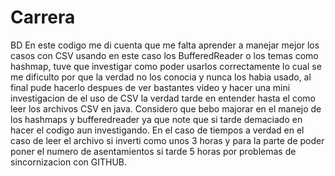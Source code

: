 # Carrera
BD
En este codigo me di cuenta que me falta aprender a manejar mejor los casos con CSV usando en este caso los BufferedReader o los temas como hashmap, tuve que investigar como poder usarlos correctamente lo cual se me dificulto por que la verdad no los conocia y nunca los habia usado, al final pude hacerlo despues de ver bastantes video y hacer una mini investigacion de el uso de CSV la verdad tarde en entender hasta el como leer los archivos CSV en java.
Considero que bebo majorar en el manejo de los hashmaps y bufferedreader ya que note que si tarde demaciado en hacer el codigo aun investigando.
En el caso de tiempos a verdad en el caso de leer el archivo si inverti como unos 3 horas y para la parte de poder poner el numero de asentamientos si tarde 5 horas por problemas de sincornizacion con GITHUB.
